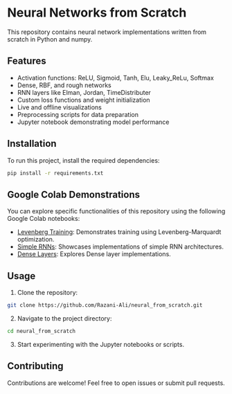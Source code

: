 # Neural Networks from Scratch

This repository contains neural network implementations written from scratch in Python and numpy.

## Features
- Activation functions: ReLU, Sigmoid, Tanh, Elu, Leaky_ReLu, Softmax
- Dense, RBF, and rough networks
- RNN layers like Elman, Jordan, TimeDistributer
- Custom loss functions and weight initialization
- Live and offline visualizations
- Preprocessing scripts for data preparation
- Jupyter notebook demonstrating model performance

## Installation
To run this project, install the required dependencies:
```bash
pip install -r requirements.txt
```

## Google Colab Demonstrations
You can explore specific functionalities of this repository using the following Google Colab notebooks:
- [Levenberg Training](https://colab.research.google.com/drive/1EclN_iIodH_tFkfv_35GdiPTTwQJ0_DR?usp=sharing): Demonstrates training using Levenberg-Marquardt optimization.
- [Simple RNNs](https://colab.research.google.com/drive/16kicYcQdLPAB-98PFJ9swtwYDxHXcZUT?usp=sharing): Showcases implementations of simple RNN architectures.
- [Dense Layers](https://colab.research.google.com/drive/1CU8Sp2xoJd2PMx7rWItx9C6FulkwuEHl?usp=sharing): Explores Dense layer implementations.

## Usage
1. Clone the repository:
```bash
git clone https://github.com/Razani-Ali/neural_from_scratch.git
```
2. Navigate to the project directory:
```bash
cd neural_from_scratch
```
3. Start experimenting with the Jupyter notebooks or scripts.

## Contributing
Contributions are welcome! Feel free to open issues or submit pull requests.


